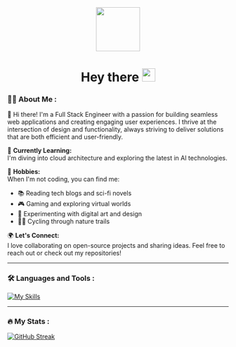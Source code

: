 <div id="header" align="center">
  <img src="https://media.giphy.com/media/v1.Y2lkPTc5MGI3NjExdDIwODNkN2twZ3V2dGxieXZzMnp5Ymg4dzdjYnNuZXRrYnh5OHdmNCZlcD12MV9naWZzX3NlYXJjaCZjdD1n/scZPhLqaVOM1qG4lT9/giphy.gif" width="100"/>
  
  <div id="badges" align="center">
  
</div>
 <img src="https://komarev.com/ghpvc/?username=SyntaxSamurai0&style=flat-square&color=blue" alt=""/>

<h1>
  Hey there
  <img src="https://media.giphy.com/media/hvRJCLFzcasrR4ia7z/giphy.gif" width="30px"/>
</h1>

</div>

### :man_technologist: About Me :

👋 Hi there! I'm a Full Stack Engineer with a passion for building seamless web applications and creating engaging user experiences. I thrive at the intersection of design and functionality, always striving to deliver solutions that are both efficient and user-friendly.

🌱 **Currently Learning:**  
I'm diving into cloud architecture and exploring the latest in AI technologies.

🎨 **Hobbies:**  
When I'm not coding, you can find me:  
- 📚 Reading tech blogs and sci-fi novels  
- 🎮 Gaming and exploring virtual worlds  
- 🎨 Experimenting with digital art and design  
- 🚴‍♂️ Cycling through nature trails

🌍 **Let's Connect:**  
I love collaborating on open-source projects and sharing ideas. Feel free to reach out or check out my repositories!

---

### :hammer_and_wrench: Languages and Tools :

[![My Skills](https://skillicons.dev/icons?i=python,aws,rails,ruby,mongodb,postgres,git,js,html,bootstrap,tailwind,react,azure,c#)](https://skillicons.dev)

---

### :fire: My Stats :
[![GitHub Streak](http://github-readme-streak-stats.herokuapp.com?user=SyntaxSamurai0&theme=dark&background=000000)](https://git.io/streak-stats)
